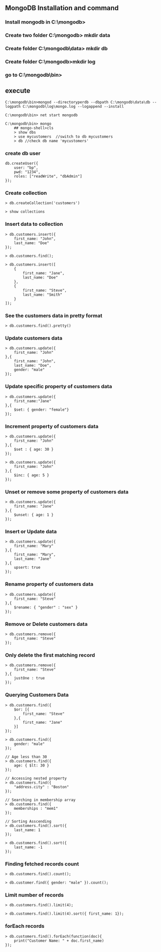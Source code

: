 ## MongoDB Installation and command

### Install mongodb in C:\mongodb>

### Create two folder C:\mongodb> mkdir data
### Create folder C:\mongodb\data> mkdir db
### Create folder C:\mongodb>mkdir log
### go to C:\mongodb\bin>

## execute
    C:\mongodb\bin>mongod --directoryperdb --dbpath C:\mongodb\data\db --logpath C:\mongodb\log\mongo.log --logappend --install

    C:\mongodb\bin> net start mongodb

    C:\mongodb\bin> mongo
        ## mongo-shell>cls
        > show dbs
        > use mycustomers  //switch to db mycustomers
        > db //check db name 'mycustomers'

### create db user
    db.createUser({
        user: "bp",
        pwd: "1234",
        roles: ["readWrite", "dbAdmin"]
    });

### Create collection
    > db.createCollection('customers')

    > show collections

### Insert data to collection
    > db.customers.insert({
        first_name: "John",
        last_name: "Doe"
    });

    > db.customers.find();

    > db.customers.insert([
        {
            first_name: "Jane",
            last_name: "Doe"
        },
        {
            first_name: "Steve",
            last_name: "Smith"
        }
    ]);

### See the customers data in pretty format
    > db.customers.find().pretty()

### Update customers data
    > db.customers.update({
        first_name: "John"
    },{
        first_name: "John",
        last_name: "Doe",
        gender: "male"
    });

### Update specific property of customers data
    > db.customers.update({
        first_name:"Jane"
    },{
        $set: { gender: "female"}
    });

### Increment property of customers data
    > db.customers.update({
        first_name: "John"
    },{
        $set : { age: 30 }
    });

    > db.customers.update({
        first_name: "John"
    },{
        $inc: { age: 5 }
    });

### Unset or remove some property of customers data
    > db.customers.update({
        first_name: "Jane"
    },{
        $unset: { age: 1 }
    });

### Insert or Update data
    > db.customers.update({
        first_name: "Mary"
    },{
        first_name: "Mary",
        last_name: "Jane"
    },{
        upsert: true
    });

### Rename property of customers data
    > db.customers.update({
        first_name: "Steve"
    },{
        $rename: { "gender" : "sex" }
    });

### Remove or Delete customers data
    > db.customers.remove({
        first_name: "Steve"
    });

### Only delete the first matching record
    > db.customers.remove({
        first_name: "Steve"
    },{
        justOne : true
    });

### Querying Customers Data
    > db.customers.find({
        $or: [{
            first_name: "Steve"
        },{
            first_name: "Jane"
        }]
    });

    > db.customers.find({
        gender: "male"
    });

    // Age less than 30
    > db.customers.find({
        age: { $lt: 30 }
    });

    // Accessing nested property
    > db.customers.find({
        "address.city" : "Boston"
    });

    // Searching in membership array
    > db.customers.find({
        memberships : "mem1"
    });

    // Sorting Asscending
    > db.customers.find().sort({
        last_name: 1
    });

    > db.customers.find().sort({
        last_name: -1
    });

### Finding fetched records count
    > db.customers.find().count();

    > db.customer.find({ gender: "male" }).count();

### Limit number of records
    > db.customers.find().limit(4);

    > db.customers.find().limit(4).sort({ first_name: 1});

### forEach records
    > db.customers.find().forEach(function(doc){
        print("Customer Name: " + doc.first_name)
    });

